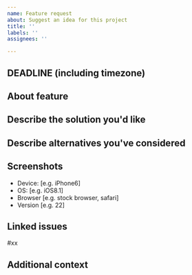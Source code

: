 ```yaml
---
name: Feature request
about: Suggest an idea for this project
title: ''
labels: ''
assignees: ''

---
```

## DEADLINE (including timezone)


## About feature 


## Describe the solution you'd like


## Describe alternatives you've considered

## Screenshots
 - Device: [e.g. iPhone6]
 - OS: [e.g. iOS8.1]
 - Browser [e.g. stock browser, safari]
 - Version [e.g. 22]

## Linked issues
#xx

## Additional context